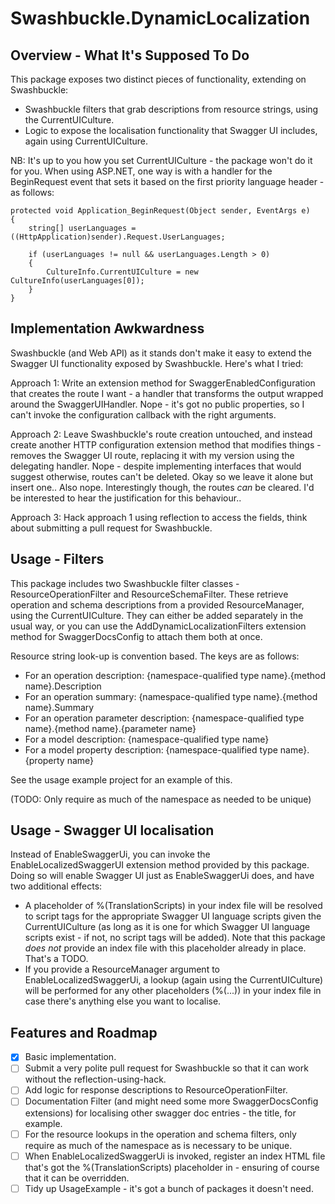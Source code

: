 # Swashbuckle.DynamicLocalization

## Overview - What It's Supposed To Do

This package exposes two distinct pieces of functionality, extending on Swashbuckle:
 * Swashbuckle filters that grab descriptions from resource strings, using the CurrentUICulture.
 * Logic to expose the localisation functionality that Swagger UI includes, again using CurrentUICulture.

NB: It's up to you how you set CurrentUICulture - the package won't do it for you. When using ASP.NET, one way is with a handler for the BeginRequest event that sets it based on the first priority language header - as follows:

    protected void Application_BeginRequest(Object sender, EventArgs e)
    {
        string[] userLanguages = ((HttpApplication)sender).Request.UserLanguages;

        if (userLanguages != null && userLanguages.Length > 0)
        {
            CultureInfo.CurrentUICulture = new CultureInfo(userLanguages[0]);
        }
    }

## Implementation Awkwardness

Swashbuckle (and Web API) as it stands don't make it easy to extend the Swagger UI functionality exposed by Swashbuckle. Here's what I tried: 

Approach 1: Write an extension method for SwaggerEnabledConfiguration that creates the route I want - a handler that transforms the output wrapped around the SwaggerUIHandler. Nope - it's got no public properties, so I can't invoke the configuration callback with the right arguments.

Approach 2: Leave Swashbuckle's route creation untouched, and instead create another HTTP configuration extension method that modifies things - removes the Swagger UI route, replacing it with my version using the delegating handler. Nope - despite implementing interfaces that would suggest otherwise, routes can't be deleted. Okay so we leave it alone but insert one.. Also nope. Interestingly though, the routes _can_ be cleared. I'd be interested to hear the justification for this behaviour..

Approach 3: Hack approach 1 using reflection to access the fields, think about submitting a pull request for Swashbuckle.

## Usage - Filters

This package includes two Swashbuckle filter classes - ResourceOperationFilter and ResourceSchemaFilter. These retrieve operation and schema descriptions from a provided ResourceManager, using the CurrentUICulture. They can either be added separately in the usual way, or you can use the AddDynamicLocalizationFilters extension method for SwaggerDocsConfig to attach them both at once.

Resource string look-up is convention based. The keys are as follows:
 
 * For an operation description: {namespace-qualified type name}.{method name}.Description
 * For an operation summary: {namespace-qualified type name}.{method name}.Summary
 * For an operation parameter description: {namespace-qualified type name}.{method name}.{parameter name}
 * For a model description: {namespace-qualified type name}
 * For a model property description: {namespace-qualified type name}.{property name}

See the usage example project for an example of this.

(TODO: Only require as much of the namespace as needed to be unique)

## Usage - Swagger UI localisation

Instead of EnableSwaggerUi, you can invoke the EnableLocalizedSwaggerUI extension method provided by this package. Doing so will enable Swagger UI just as EnableSwaggerUi does, and have two additional effects:

 * A placeholder of %(TranslationScripts) in your index file will be resolved to script tags for the appropriate Swagger UI language scripts given the CurrentUICulture (as long as it is one for which Swagger UI language scripts exist - if not, no script tags will be added). Note that this package _does not_ provide an index file with this placeholder already in place. That's a TODO.
 * If you provide a ResourceManager argument to EnableLocalizedSwaggerUi, a lookup (again using the CurrentUICulture) will be performed for any other placeholders (%(...)) in your index file in case there's anything else you want to localise.

## Features and Roadmap

- [x] Basic implementation.
- [ ] Submit a very polite pull request for Swashbuckle so that it can work without the reflection-using-hack.
- [ ] Add logic for response descriptions to ResourceOperationFilter.
- [ ] Documentation Filter (and might need some more SwaggerDocsConfig extensions) for localising other swagger doc entries - the title, for example.
- [ ] For the resource lookups in the operation and schema filters, only require as much of the namespace as is necessary to be unique.
- [ ] When EnableLocalizedSwaggerUi is invoked, register an index HTML file that's got the %(TranslationScripts) placeholder in - ensuring of course that it can be overridden.
- [ ] Tidy up UsageExample - it's got a bunch of packages it doesn't need.
